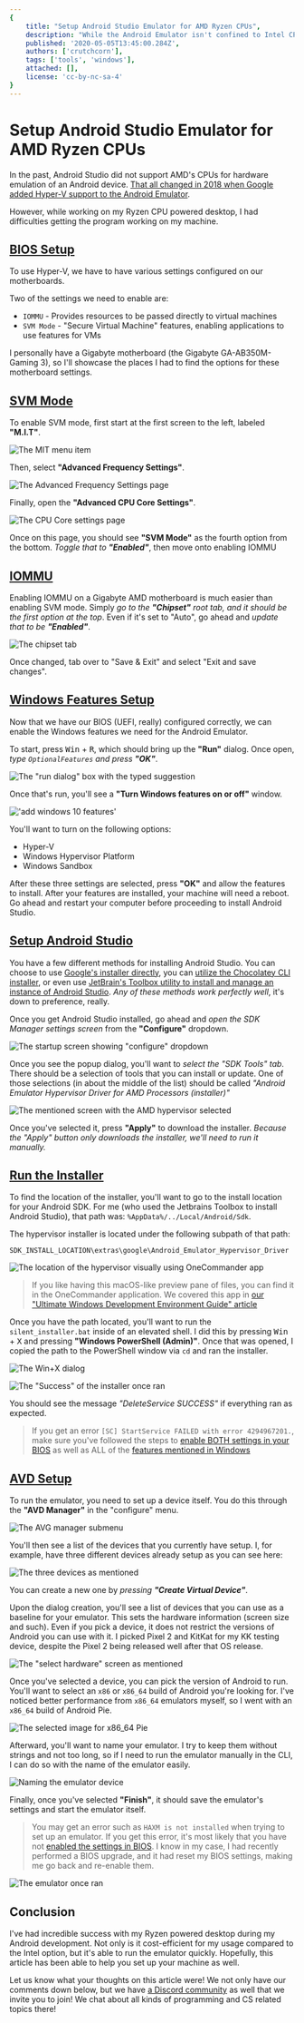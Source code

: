 ```yaml
---
{
	title: "Setup Android Studio Emulator for AMD Ryzen CPUs",
	description: "While the Android Emulator isn't confined to Intel CPUs anymore, it can be tricky to setup for AMD Ryzen CPUs. Let's explain how to do so.",
	published: '2020-05-05T13:45:00.284Z',
	authors: ['crutchcorn'],
	tags: ['tools', 'windows'],
	attached: [],
	license: 'cc-by-nc-sa-4'
}
---
```

# Setup Android Studio Emulator for AMD Ryzen CPUs

In the past, Android Studio did not support AMD's CPUs for hardware emulation of an Android device. [That all changed in 2018 when Google added Hyper-V support to the Android Emulator](https://android-developers.googleblog.com/2018/07/android-emulator-amd-processor-hyper-v.html).

However, while working on my Ryzen CPU powered desktop, I had difficulties getting the program working on my machine.

## [BIOS Setup](#bios-setup)

To use Hyper-V, we have to have various settings configured on our motherboards.

Two of the settings we need to enable are:

- `IOMMU` - Provides resources to be passed directly to virtual machines
- `SVM Mode` - "Secure Virtual Machine" features, enabling applications to use features for VMs

I personally have a Gigabyte motherboard (the Gigabyte GA-AB350M-Gaming 3), so I'll showcase the places I had to find the options for these motherboard settings.

## [SVM Mode](#gigabyte-svm)

To enable SVM mode, first start at the first screen to the left, labeled **"M.I.T"**.

![The MIT menu item](/content/blog/android-studio-setup-for-ryzen-cpus/mit_menu.jpg)

Then, select **"Advanced Frequency Settings"**.

![The Advanced Frequency Settings page](/content/blog/android-studio-setup-for-ryzen-cpus/frequency_settings.jpg)

Finally, open the **"Advanced CPU Core Settings"**.

![The CPU Core settings page](/content/blog/android-studio-setup-for-ryzen-cpus/svm_mode.jpg)

Once on this page, you should see **"SVM Mode"** as the fourth option from the bottom. _Toggle that to **"Enabled"**_, then move onto enabling IOMMU

## [IOMMU](#gigabyte-iommu)

Enabling IOMMU on a Gigabyte AMD motherboard is much easier than enabling SVM mode. Simply _go to the **"Chipset"** root tab, and it should be the first option at the top_. Even if it's set to "Auto", go ahead and _update that to be **"Enabled"**_.

![The chipset tab](/content/blog/android-studio-setup-for-ryzen-cpus/iommu.jpg)

Once changed, tab over to "Save & Exit" and select "Exit and save changes".

## [Windows Features Setup](#windows-features)

Now that we have our BIOS (UEFI, really) configured correctly, we can enable the Windows features we need for the Android Emulator.

To start, press <kbd>Win</kbd> + <kbd>R</kbd>, which should bring up the **"Run"** dialog. Once open, _type `OptionalFeatures` and press **"OK"**_.

![The "run dialog" box with the typed suggestion](/content/blog/android-studio-setup-for-ryzen-cpus/run_dialog.png)

Once that's run, you'll see a **"Turn Windows features on or off"** window.

!['add windows 10 features'](./windows_10_add_features.png)

You'll want to turn on the following options:

- Hyper-V
- Windows Hypervisor Platform
- Windows Sandbox

After these three settings are selected, press **"OK"** and allow the features to install. After your features are installed, your machine will need a reboot. Go ahead and restart your computer before proceeding to install Android Studio.

## [Setup Android Studio](#android-studio)

You have a few different methods for installing Android Studio. You can choose to use [Google's installer directly](https://developer.android.com/studio/install), you can [utilize the Chocolatey CLI installer](https://chocolatey.org/packages/AndroidStudio), or even use [JetBrain's Toolbox utility to install and manage an instance of Android Studio](https://www.jetbrains.com/toolbox-app/). _Any of these methods work perfectly well_, it's down to preference, really.

Once you get Android Studio installed, go ahead and _open the SDK Manager settings screen_ from the **"Configure"** dropdown.

![The startup screen showing "configure" dropdown](./android_studio_configure.png)

Once you see the popup dialog, you'll want to _select the "SDK Tools" tab_. There should be a selection of tools that you can install or update. One of those selections (in about the middle of the list) should be called _"Android Emulator Hypervisor Driver for AMD Processors (installer)"_

![The mentioned screen with the AMD hypervisor selected](./select_amd_hypervisor.png)

Once you've selected it, press **"Apply"** to download the installer. _Because the "Apply" button only downloads the installer, we'll need to run it manually._

## [Run the Installer](#amd-hypervisor-installer)

To find the location of the installer, you'll want to go to the install location for your Android SDK. For me (who used the Jetbrains Toolbox to install Android Studio), that path was: `%AppData%/../Local/Android/Sdk`.

The hypervisor installer is located under the following subpath of that path:

```
SDK_INSTALL_LOCATION\extras\google\Android_Emulator_Hypervisor_Driver
```

![The location of the hypervisor visually using OneCommander app](./hypervisor_filesystem_path.png)

> If you like having this macOS-like preview pane of files, you can find it in the OneCommander application. We covered this app in [our "Ultimate Windows Development Environment Guide" article](posts/ultimate-windows-development-environment-guide/#Paid)

Once you have the path located, you'll want to run the `silent_installer.bat` inside of an elevated shell. I did this by pressing <kbd>Win</kbd> + <kbd>X</kbd> and pressing **"Windows PowerShell (Admin)"**. Once that was opened, I copied the path to the PowerShell window via `cd` and ran the installer.

![The Win+X dialog](./win_x.png)

![The "Success" of the installer once ran](./installer_ran.png)

You should see the message _"DeleteService SUCCESS"_ if everything ran as expected.

> If you get an error `[SC] StartService FAILED with error 4294967201.`, make sure you've followed the steps to [enable BOTH settings in your BIOS](#bios) as well as ALL of the [features mentioned in Windows](#windows-features)

## [AVD Setup](#avd)

To run the emulator, you need to set up a device itself. You do this through the **"AVD Manager"** in the "configure" menu.

![The AVG manager submenu](./avd_manager.png)

You'll then see a list of the devices that you currently have setup. I, for example, have three different devices already setup as you can see here:

![The three devices as mentioned](./virtual_devices.png)

You can create a new one by _pressing **"Create Virtual Device"**_.

Upon the dialog creation, you'll see a list of devices that you can use as a baseline for your emulator. This sets the hardware information (screen size and such). Even if you pick a device, it does not restrict the versions of Android you can use with it. I picked Pixel 2 and KitKat for my KK testing device, despite the Pixel 2 being released well after that OS release.

![The "select hardware" screen as mentioned](./select_virtual_device.png)

Once you've selected a device, you can pick the version of Android to run. You'll want to select an `x86` or `x86_64` build of Android you're looking for. I've noticed better performance from `x86_64` emulators myself, so I went with an `x86_64` build of Android Pie.

![The selected image for x86_64 Pie](./pie_device.png)

Afterward, you'll want to name your emulator. I try to keep them without strings and not too long, so if I need to run the emulator manually in the CLI, I can do so with the name of the emulator easily.

![Naming the emulator device](./finalize_avd.png)

Finally, once you've selected **"Finish"**, it should save the emulator's settings and start the emulator itself.

> You may get an error such as `HAXM is not installed` when trying to set up an emulator. If you get this error, it's most likely that you have not [enabled the settings in BIOS](#bios). I know in my case, I had recently performed a BIOS upgrade, and it had reset my BIOS settings, making me go back and re-enable them.

![The emulator once ran](./device_running.png)

## Conclusion

I've had incredible success with my Ryzen powered desktop during my Android development. Not only is it cost-efficient for my usage compared to the Intel option, but it's able to run the emulator quickly. Hopefully, this article has been able to help you set up your machine as well.

Let us know what your thoughts on this article were! We not only have our comments down below, but we have [a Discord community](https://discord.gg/FMcvc6T) as well that we invite you to join! We chat about all kinds of programming and CS related topics there!
